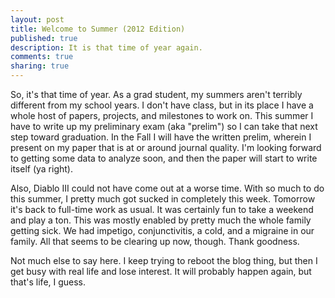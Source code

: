 ```yaml
--- 
layout: post
title: Welcome to Summer (2012 Edition)
published: true
description: It is that time of year again.
comments: true
sharing: true
---
```

<p>So, it's that time of year. As a grad student, my summers aren't terribly 
different from my school years. I don't have class, but in its place I have a 
whole host of papers, projects, and milestones to work on. This summer I have
to write up my preliminary exam (aka "prelim") so I can take that next step 
toward graduation. In the Fall I will have the written prelim, wherein I 
present on my paper that is at or around journal quality. I'm looking forward
to getting some data to analyze soon, and then the paper will start to write 
itself (ya right).</p>

<p>Also, Diablo III could not have come out at a worse time. With so much to do
this summer, I pretty much got sucked in completely this week. Tomorrow it's 
back to full-time work as usual. It was certainly fun to take a weekend and 
play a ton. This was mostly enabled by pretty much the whole family getting
sick. We had impetigo, conjunctivitis, a cold, and a migraine in our family.
All that seems to be clearing up now, though. Thank goodness.</p>

<p>Not much else to say here. I keep trying to reboot the blog thing, but then
I get busy with real life and lose interest. It will probably happen again, 
but that's life, I guess.</p>
